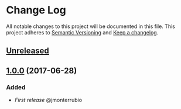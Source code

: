 # Change Log
All notable changes to this project will be documented in this file.
This project adheres to [Semantic Versioning](http://semver.org/) and [Keep a changelog](https://github.com/olivierlacan/keep-a-changelog).

## [Unreleased](https://github.com/idealista/aptly-role/tree/develop)


## [1.0.0](https://github.com/idealista/aptly-role/tree/1.0.0) (2017-06-28)

### Added
- *First release* @jmonterrubio
